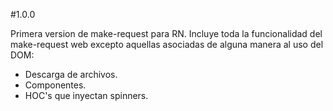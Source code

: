 #1.0.0

Primera version de make-request para RN. Incluye toda la funcionalidad del make-request web excepto aquellas asociadas de alguna manera al uso del DOM:

* Descarga de archivos.
* Componentes.
* HOC's que inyectan spinners.
